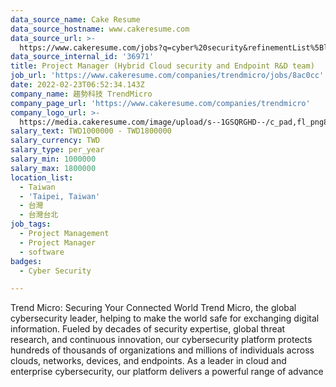 ```yaml
---
data_source_name: Cake Resume
data_source_hostname: www.cakeresume.com
data_source_url: >-
  https://www.cakeresume.com/jobs?q=cyber%20security&refinementList%5Blang_name%5D%5B0%5D=English&refinementList%5Bsalary_type%5D=per_year&range%5Bsalary_range%5D%5Bmin%5D=1000000
data_source_internal_id: '36971'
title: Project Manager (Hybrid Cloud security and Endpoint R&D team)
job_url: 'https://www.cakeresume.com/companies/trendmicro/jobs/8ac0cc'
date: 2022-02-23T06:52:34.143Z
company_name: 趨勢科技 TrendMicro
company_page_url: 'https://www.cakeresume.com/companies/trendmicro'
company_logo_url: >-
  https://media.cakeresume.com/image/upload/s--1GSQRGHD--/c_pad,fl_png8,h_200,w_200/v1536046772/i1wwlco86slotrkxcujd.png
salary_text: TWD1000000 - TWD1800000
salary_currency: TWD
salary_type: per_year
salary_min: 1000000
salary_max: 1800000
location_list:
  - Taiwan
  - 'Taipei, Taiwan'
  - 台灣
  - 台灣台北
job_tags:
  - Project Management
  - Project Manager
  - software
badges:
  - Cyber Security

---
```


Trend Micro: Securing Your Connected World Trend Micro, the global cybersecurity leader, helping to make the world safe for exchanging digital information. Fueled by decades of security expertise, global threat research, and continuous innovation, our cybersecurity platform protects hundreds of thousands of organizations and millions of individuals across clouds, networks, devices, and endpoints. As a leader in cloud and enterprise cybersecurity, our platform delivers a powerful range of advance